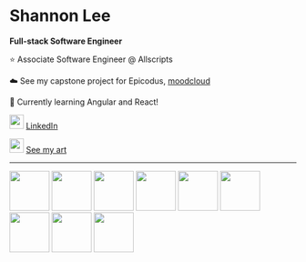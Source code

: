 # Shannon Lee
__Full-stack Software Engineer__


⭐  Associate Software Engineer @ Allscripts

☁️ See my capstone project for Epicodus, [moodcloud](https://github.com/shanole/moodcloud)

🌱 Currently learning Angular and React!

<img height='25px' src="https://cdn.jsdelivr.net/gh/devicons/devicon/icons/linkedin/linkedin-original.svg" /> <a href='https://www.linkedin.com/in/shannonhjlee/'>LinkedIn</a>

<img height='25px' src='https://iconmonstr.com/wp-content/g/gd/makefg.php?i=../assets/preview/2016/png/iconmonstr-instagram-11.png&r=0&g=0&b=0' /> <a href='https://instagram.com/shan.draw'>See my art</a>

---

<p>
  <img width='70px' height = '70px' src="https://cdn.jsdelivr.net/gh/devicons/devicon/icons/javascript/javascript-original.svg" />
  <img width='70px' height = '70px' src="https://cdn.jsdelivr.net/gh/devicons/devicon/icons/react/react-original.svg" />
  <img width='70px' height='70px' src="https://cdn.jsdelivr.net/gh/devicons/devicon/icons/angularjs/angularjs-original.svg" />

  <img width='70px' height = '70px' src="https://cdn.jsdelivr.net/gh/devicons/devicon/icons/npm/npm-original-wordmark.svg" />


  <img width='70px' height = '70px' src="https://cdn.jsdelivr.net/gh/devicons/devicon/icons/dotnetcore/dotnetcore-original.svg" />

  <img width='70px' height = '70px' src="https://cdn.jsdelivr.net/gh/devicons/devicon/icons/mysql/mysql-original.svg" />
  
  <img width='70px' height = '70px' src="https://cdn.jsdelivr.net/gh/devicons/devicon/icons/html5/html5-original-wordmark.svg" />

  <img width='70px' height = '70px' src="https://cdn.jsdelivr.net/gh/devicons/devicon/icons/css3/css3-original-wordmark.svg" />
  <img width='70px' height = '70px' src="https://cdn.jsdelivr.net/gh/devicons/devicon/icons/bootstrap/bootstrap-plain.svg" />
</p>

